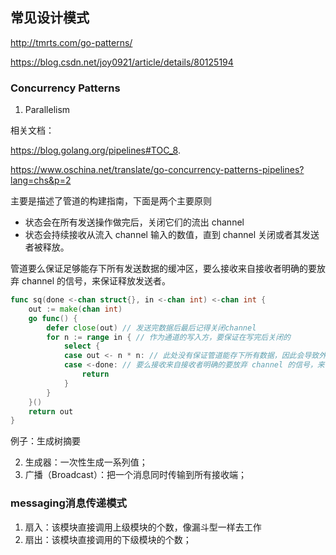 ## 常见设计模式
http://tmrts.com/go-patterns/

https://blog.csdn.net/joy0921/article/details/80125194

### Concurrency Patterns
1. Parallelism

  相关文档：

  https://blog.golang.org/pipelines#TOC_8.

  https://www.oschina.net/translate/go-concurrency-patterns-pipelines?lang=chs&p=2

  主要是描述了管道的构建指南，下面是两个主要原则

  - 状态会在所有发送操作做完后，关闭它们的流出 channel
  - 状态会持续接收从流入 channel 输入的数值，直到 channel 关闭或者其发送者被释放。

  管道要么保证足够能存下所有发送数据的缓冲区，要么接收来自接收者明确的要放弃 channel 的信号，来保证释放发送者。

```go
func sq(done <-chan struct{}, in <-chan int) <-chan int {
    out := make(chan int)
    go func() {
        defer close(out) // 发送完数据后最后记得关闭channel
        for n := range in { // 作为通道的写入方，要保证在写完后关闭的
            select {
            case out <- n * n: // 此处没有保证管道能存下所有数据，因此会导致外部如果不读取的话，此处会一直阻塞
            case <-done: // 要么接收来自接收者明确的要放弃 channel 的信号，来保证释放发送者
                return
            }
        }
    }()
    return out
}
```

例子：生成树摘要

2. 生成器：一次性生成一系列值；
3. 广播（Broadcast）：把一个消息同时传输到所有接收端；

### messaging消息传递模式

1. 扇入：该模块直接调用上级模块的个数，像漏斗型一样去工作
2. 扇出：该模块直接调用的下级模块的个数；